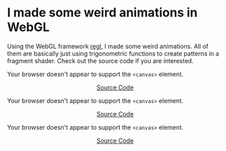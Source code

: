# I made some weird animations in WebGL

Using the WebGL framework
[regl](https://github.com/mikolalysenko/regl), I made some weird
animations. All of them are basically  just using trigonometric functions to
create patterns in a fragment shader. Check out the source code if
you are interested.

<script language=javascript src="../script/regl_anim/regl.min.js"></script>

<canvas id="glcanvas1" width="480" height="270">
  Your browser doesn't appear to support the <code>&lt;canvas&gt;</code> element.
</canvas>
<script language=javascript src="../script/regl_anim/vines.min.js"></script>
<script>  vines(initREGL, 'glcanvas1')</script>
<p style="text-align: center"><a href="https://github.com/Erkaman/regl-anim/blob/master/anims/vines.js">Source Code</a></p>

<canvas id="glcanvas2" width="480" height="270">
  Your browser doesn't appear to support the <code>&lt;canvas&gt;</code> element.
</canvas>
<script language=javascript src="../script/regl_anim/rainbow.min.js"></script>
<script>  rainbow(initREGL, 'glcanvas2')</script>
<p style="text-align: center"><a href="https://github.com/Erkaman/regl-anim/blob/master/anims/rainbow.js">Source Code</a></p>

<canvas id="glcanvas3" width="480" height="270">
  Your browser doesn't appear to support the <code>&lt;canvas&gt;</code> element.
</canvas>
<script language=javascript src="../script/regl_anim/circle.min.js"></script>
<script>  circle(initREGL, 'glcanvas3')</script>
<p style="text-align: center"><a href="https://github.com/Erkaman/regl-anim/blob/master/anims/circle.js">Source Code</a></p>
